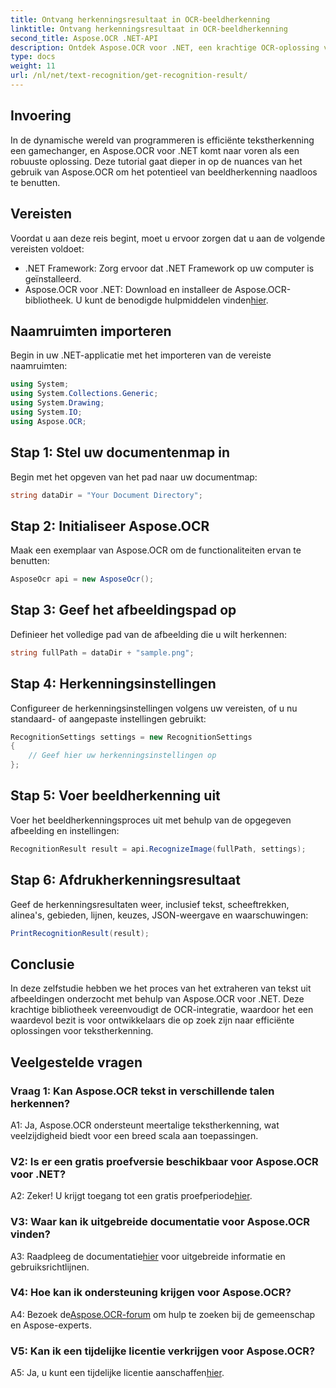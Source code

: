 ```yaml
---
title: Ontvang herkenningsresultaat in OCR-beeldherkenning
linktitle: Ontvang herkenningsresultaat in OCR-beeldherkenning
second_title: Aspose.OCR .NET-API
description: Ontdek Aspose.OCR voor .NET, een krachtige OCR-oplossing voor naadloze tekstherkenning in afbeeldingen.
type: docs
weight: 11
url: /nl/net/text-recognition/get-recognition-result/
---
```

## Invoering

In de dynamische wereld van programmeren is efficiënte tekstherkenning een gamechanger, en Aspose.OCR voor .NET komt naar voren als een robuuste oplossing. Deze tutorial gaat dieper in op de nuances van het gebruik van Aspose.OCR om het potentieel van beeldherkenning naadloos te benutten.

## Vereisten

Voordat u aan deze reis begint, moet u ervoor zorgen dat u aan de volgende vereisten voldoet:

- .NET Framework: Zorg ervoor dat .NET Framework op uw computer is geïnstalleerd.
-  Aspose.OCR voor .NET: Download en installeer de Aspose.OCR-bibliotheek. U kunt de benodigde hulpmiddelen vinden[hier](https://releases.aspose.com/ocr/net/).

## Naamruimten importeren

Begin in uw .NET-applicatie met het importeren van de vereiste naamruimten:

```csharp
using System;
using System.Collections.Generic;
using System.Drawing;
using System.IO;
using Aspose.OCR;
```

## Stap 1: Stel uw documentenmap in

Begin met het opgeven van het pad naar uw documentmap:

```csharp
string dataDir = "Your Document Directory";
```

## Stap 2: Initialiseer Aspose.OCR

Maak een exemplaar van Aspose.OCR om de functionaliteiten ervan te benutten:

```csharp
AsposeOcr api = new AsposeOcr();
```

## Stap 3: Geef het afbeeldingspad op

Definieer het volledige pad van de afbeelding die u wilt herkennen:

```csharp
string fullPath = dataDir + "sample.png";
```

## Stap 4: Herkenningsinstellingen

Configureer de herkenningsinstellingen volgens uw vereisten, of u nu standaard- of aangepaste instellingen gebruikt:

```csharp
RecognitionSettings settings = new RecognitionSettings
{
    // Geef hier uw herkenningsinstellingen op
};
```

## Stap 5: Voer beeldherkenning uit

Voer het beeldherkenningsproces uit met behulp van de opgegeven afbeelding en instellingen:

```csharp
RecognitionResult result = api.RecognizeImage(fullPath, settings);
```

## Stap 6: Afdrukherkenningsresultaat

Geef de herkenningsresultaten weer, inclusief tekst, scheeftrekken, alinea's, gebieden, lijnen, keuzes, JSON-weergave en waarschuwingen:

```csharp
PrintRecognitionResult(result);
```

## Conclusie

In deze zelfstudie hebben we het proces van het extraheren van tekst uit afbeeldingen onderzocht met behulp van Aspose.OCR voor .NET. Deze krachtige bibliotheek vereenvoudigt de OCR-integratie, waardoor het een waardevol bezit is voor ontwikkelaars die op zoek zijn naar efficiënte oplossingen voor tekstherkenning.

## Veelgestelde vragen

### Vraag 1: Kan Aspose.OCR tekst in verschillende talen herkennen?

A1: Ja, Aspose.OCR ondersteunt meertalige tekstherkenning, wat veelzijdigheid biedt voor een breed scala aan toepassingen.

### V2: Is er een gratis proefversie beschikbaar voor Aspose.OCR voor .NET?

 A2: Zeker! U krijgt toegang tot een gratis proefperiode[hier](https://releases.aspose.com/).

### V3: Waar kan ik uitgebreide documentatie voor Aspose.OCR vinden?

 A3: Raadpleeg de documentatie[hier](https://reference.aspose.com/ocr/net/) voor uitgebreide informatie en gebruiksrichtlijnen.

### V4: Hoe kan ik ondersteuning krijgen voor Aspose.OCR?

 A4: Bezoek de[Aspose.OCR-forum](https://forum.aspose.com/c/ocr/16) om hulp te zoeken bij de gemeenschap en Aspose-experts.

### V5: Kan ik een tijdelijke licentie verkrijgen voor Aspose.OCR?

 A5: Ja, u kunt een tijdelijke licentie aanschaffen[hier](https://purchase.aspose.com/temporary-license/).